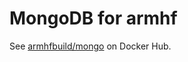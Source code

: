 # MongoDB for armhf

See [armhfbuild/mongo](https://hub.docker.com/r/armhfbuild/mongo/) on Docker Hub.
